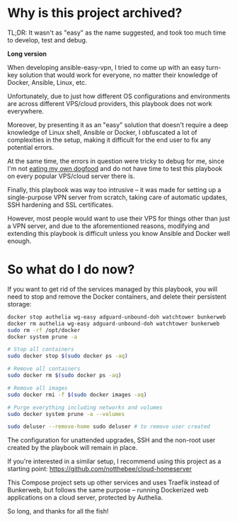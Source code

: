 # Why is this project archived?
TL;DR: It wasn't as "easy" as the name suggested, and took too much time to develop, test and debug.

**Long version**

When developing ansible-easy-vpn, I tried to come up with an easy turn-key solution that would work for everyone, no matter their knowledge of Docker, Ansible, Linux, etc.

Unfortunately, due to just how different OS configurations and environments are across different VPS/cloud providers, this playbook does not work everywhere.

Moreover, by presenting it as an "easy" solution that doesn't require a deep knowledge of Linux shell, Ansible or Docker, I obfuscated a lot of complexities in the setup, making it difficult for the end user to fix any potential errors. 

At the same time, the errors in question were tricky to debug for me, since I'm not [eating my own dogfood](https://en.wikipedia.org/wiki/Eating_your_own_dog_food) and do not have time to test this playbook on every popular VPS/cloud server there is.

Finally, this playbook was way too intrusive – it was made for setting up a single-purpose VPN server from scratch, taking care of automatic updates, SSH hardening and SSL certificates.

However, most people would want to use their VPS for things other than just a VPN server, and due to the aforementioned reasons, modifying and extending this playbook is difficult unless you know Ansible and Docker well enough.

# So what do I do now?

If you want to get rid of the services managed by this playbook, you will need to stop and remove the Docker containers, and delete their persistent storage:
```bash
docker stop authelia wg-easy adguard-unbound-doh watchtower bunkerweb
docker rm authelia wg-easy adguard-unbound-doh watchtower bunkerweb
sudo rm -rf /opt/docker
docker system prune -a

# Stop all containers
sudo docker stop $(sudo docker ps -aq)

# Remove all containers
sudo docker rm $(sudo docker ps -aq)

# Remove all images
sudo docker rmi -f $(sudo docker images -aq)

# Purge everything including networks and volumes
sudo docker system prune -a --volumes

sudo deluser --remove-home sudo deluser # to remove user created 

```
The configuration for unattended upgrades, SSH and the non-root user created by the playbook will remain in place.

If you're interested in a similar setup, I recommend using this project as a starting point: https://github.com/notthebee/cloud-homeserver

This Compose project sets up other services and uses Traefik instead of Bunkerweb, but follows the same purpose – running Dockerized web applications on a cloud server, protected by Authelia.

So long, and thanks for all the fish!
